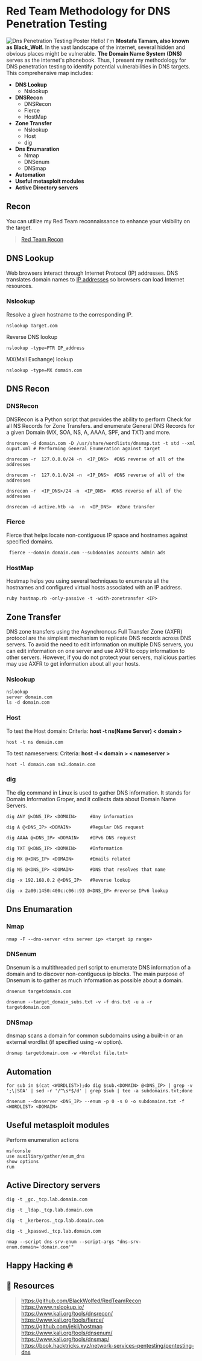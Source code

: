 # Red Team Methodology for DNS Penetration Testing 
![Dns Penetration Testing Poster](https://github.com/BlackWolfed/DNS-Penetration-Testing-Methodology/blob/main/DNS%20Pentesting.png)
Hello! I'm **Mostafa Tamam, also known as Black_Wolf.** In the vast landscape of the internet, several hidden and obvious places might be vulnerable. **The Domain Name System (DNS)** serves as the internet's phonebook. Thus, I present my methodology for DNS penetration testing to identify potential vulnerabilities in DNS targets. This comprehensive map includes:

- **DNS Lookup**
   - Nslookup
- **DNSRecon**
   - DNSRecon
   - Fierce
   - HostMap
- **Zone Transfer**
   - Nslookup
   - Host
   - dig
- **Dns Enumaration**
	 - Nmap
	 - DNSenum
	 - DNSmap
- **Automation** 
- **Useful metasploit modules**
- **Active Directory servers**

## Recon
You can utilize my Red Team reconnaissance to enhance your visibility on the target.
> [Red Team Recon](https://github.com/BlackWolfed/RedTeamRecon)

## DNS Lookup
Web browsers interact through Internet Protocol (IP) addresses. DNS translates domain names to [IP addresses](https://www.cloudflare.com/learning/dns/glossary/what-is-my-ip-address/) so browsers can load Internet resources.

### Nslookup

Resolve a given hostname to the corresponding IP.

    nslookup Target.com
    
Reverse DNS lookup

    nslookup -type=PTR IP_address

MX(Mail Exchange) lookup

    nslookup -type=MX domain.com
## DNS Recon
### DNSRecon
DNSRecon is a Python script that provides the ability to perform Check for all NS Records for Zone Transfers. and enumerate General DNS Records for a given Domain (MX, SOA, NS, A, AAAA, SPF, and TXT) and more.

    dnsrecon -d domain.com -D /usr/share/wordlists/dnsmap.txt -t std --xml ouput.xml # Performing General Enumeration against target
    
    dnsrecon -r  127.0.0.0/24 -n  <IP_DNS>  #DNS reverse of all of the addresses
    
    dnsrecon -r  127.0.1.0/24 -n  <IP_DNS>  #DNS reverse of all of the addresses
    
    dnsrecon -r  <IP_DNS>/24 -n  <IP_DNS>  #DNS reverse of all of the addresses
    
    dnsrecon -d active.htb -a  -n  <IP_DNS>  #Zone transfer
### Fierce
Fierce that helps locate non-contiguous IP space and hostnames against specified domains.
   
     fierce --domain domain.com --subdomains accounts admin ads
### HostMap
Hostmap helps you using several techniques to enumerate all the hostnames and configured virtual hosts associated with an IP address.

    ruby hostmap.rb -only-passive -t -with-zonetransfer <IP>
## Zone Transfer
DNS zone transfers using the Asynchronous Full Transfer Zone (AXFR) protocol are the simplest mechanism to replicate DNS records across DNS servers. To avoid the need to edit information on multiple DNS servers, you can edit information on one server and use AXFR to copy information to other servers. However, if you do not protect your servers, malicious parties may use AXFR to get information about all your hosts.
### Nslookup

    nslookup
    server domain.com
    ls -d domain.com
### Host
To test the Host domain: 
Criteria: **host -t ns(Name Server) < domain >**

    host -t ns domain.com
To test nameservers: 
Criteria: **host -l < domain > < nameserver >**

    host -l domain.com ns2.domain.com
### dig
The dig command in Linux is used to gather DNS information. It stands for Domain Information Groper, and it collects data about Domain Name Servers.

    dig ANY @<DNS_IP> <DOMAIN>     #Any information
    
    dig A @<DNS_IP> <DOMAIN>       #Regular DNS request
    
    dig AAAA @<DNS_IP> <DOMAIN>    #IPv6 DNS request
    
    dig TXT @<DNS_IP> <DOMAIN>     #Information
    
    dig MX @<DNS_IP> <DOMAIN>      #Emails related
    
    dig NS @<DNS_IP> <DOMAIN>      #DNS that resolves that name
    
    dig -x 192.168.0.2 @<DNS_IP>   #Reverse lookup
    
    dig -x 2a00:1450:400c:c06::93 @<DNS_IP> #reverse IPv6 lookup
## Dns Enumaration
### Nmap

    nmap -F --dns-server <dns server ip> <target ip range>
### DNSenum
Dnsenum is a multithreaded perl script to enumerate DNS information of a domain and to discover non-contiguous ip blocks. The main purpose of Dnsenum is to gather as much information as possible about a domain.

    dnsenum targetdomain.com
    
    dnsenum --target_domain_subs.txt -v -f dns.txt -u a -r targetdomain.com
### DNSmap
dnsmap scans a domain for common subdomains using a built-in or an external wordlist (if specified using -w option).

    dnsmap targetdomain.com -w <Wordlst file.txt>
## Automation 

    for sub in $(cat <WORDLIST>);do dig $sub.<DOMAIN> @<DNS_IP> | grep -v ';\|SOA' | sed -r '/^\s*$/d' | grep $sub | tee -a subdomains.txt;done
    
    dnsenum --dnsserver <DNS_IP> --enum -p 0 -s 0 -o subdomains.txt -f <WORDLIST> <DOMAIN>
## Useful metasploit modules
Perform enumeration actions

    msfconsle
    use auxiliary/gather/enum_dns
    show options
    run
## Active Directory servers

    dig -t _gc._tcp.lab.domain.com
    
    dig -t _ldap._tcp.lab.domain.com
    
    dig -t _kerberos._tcp.lab.domain.com
    
    dig -t _kpasswd._tcp.lab.domain.com
    
    nmap --script dns-srv-enum --script-args "dns-srv-enum.domain='domain.com'"
## Happy Hacking 🔥

## 🔗 Resources
> https://github.com/BlackWolfed/RedTeamRecon<br>
> https://www.nslookup.io/  <br>
> https://www.kali.org/tools/dnsrecon/  <br>
> https://www.kali.org/tools/fierce/  <br>
> https://github.com/jekil/hostmap  <br>
> https://www.kali.org/tools/dnsenum/  <br>
> https://www.kali.org/tools/dnsmap/<br>
> https://book.hacktricks.xyz/network-services-pentesting/pentesting-dns
